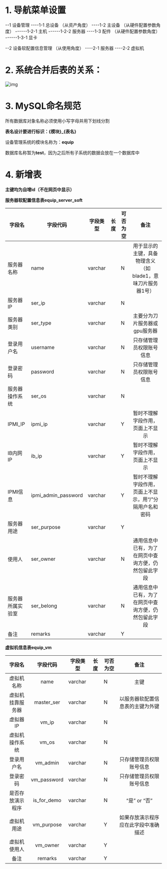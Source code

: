 # 1. 导航菜单设置

--1 设备管理
----1-1 总设备 （从资产角度）
----1-2 主设备 （从硬件配置参数角度）
------1-2-1 主机
------1-2-2 服务器
----1-3 配件   （从硬件配置参数角度）
------1-3-1 显卡

--2 设备软配置信息管理 （从使用角度）
----2-1 服务器
----2-2 虚拟机



# 2. 系统合并后表的关系：

![img](D:\workspace\lab_database\Equipment-Management-System\readme.assets\clipboard.png)


# 3. MySQL命名规范

所有数据库对象名称必须使用小写字母并用下划线分割

**表名设计要进行标识：{模块}_{表名}**

设备管理系统的模块名称为：**equip**

数据库名称暂为**test**，因为之后所有子系统的数据会放在一个数据库中



# 4. 新增表

**主键均为自增id（不在网页中显示）**

**服务器软配置信息表equip_server_soft**

| 字段名           | 字段代码            | 字段类型 | 长度 | 可否为空 |                            备注                             |
| ---------------- | ------------------- | -------- | ---- | -------- | :---------------------------------------------------------: |
| 服务器名称       | name                | varchar  |      | N        | 用于显示的主键，具备物理含义（如blade1，意味刀片服务器1号） |
| 服务器IP         | ser_ip              | varchar  |      | N        |                                                             |
| 服务器类别       | ser_type            | varchar  |      | N        |                主要分为刀片服务器或gpu服务器                |
| 登录用户名       | username            | varchar  |      | N        |                  只存储管理员权限账号信息                   |
| 登录密码         | password            | varchar  |      | N        |                  只存储管理员权限账号信息                   |
| 服务器操作系统   | ser_os              | varchar  |      | N        |                                                             |
| IPMI_IP          | ipmi_ip             | varchar  |      | Y        |              暂时不理解字段作用，页面上不显示               |
| IB内网IP         | ib_ip               | varchar  |      | Y        |              暂时不理解字段作用，页面上不显示               |
| IPMI信息         | ipmi_admin_password | varchar  |      | Y        |   暂时不理解字段作用，页面上不显示，用“/”分隔用户名和密码   |
| 服务器用途       | ser_purpose         | varchar  |      | Y        |                                                             |
| 使用人           | ser_owner           | varchar  |      | N        |    通用信息中已有，为了在网页中查询方便，仍然包留此字段     |
| 服务器所属实验室 | ser_belong          | varchar  |      | N        |    通用信息中已有，为了在网页中查询方便，仍然包留此字段     |
| 备注             | remarks             | varchar  |      | Y        |                                                             |

**虚拟机信息表equip_vm**

|      字段名      |  字段代码   | 字段类型 | 长度 | 可否为空 |                 备注                 |
| :--------------: | :---------: | -------- | ---- | -------- | :----------------------------------: |
|    虚拟机名称    |    name     | varchar  |      | N        |                 主键                 |
| 虚拟机挂靠服务器 | master_ser  | varchar  |      | N        |   以服务器软配置信息表的主键为外键   |
|     虚拟器IP     |    vm_ip    | varchar  |      | N        |                                      |
|  虚拟机操作系统  |    vm_os    | varchar  |      | N        |                                      |
|    登录用户名    |  vm_admin   | varchar  |      | N        |       只存储管理员权限账号信息       |
|     登录密码     | vm_password | varchar  |      | N        |       只存储管理员权限账号信息       |
| 是否存放演示程序 | is_for_demo | varchar  |      | N        |             “是” or “否”             |
|    虚拟机用途    | vm_purpose  | varchar  |      | Y        | 如果存放演示程序应在此字段中准确描述 |
|   虚拟机使用人   |  vm_owner   | varchar  |      | Y        |                                      |
|       备注       |   remarks   | varchar  |      | Y        |                                      |

